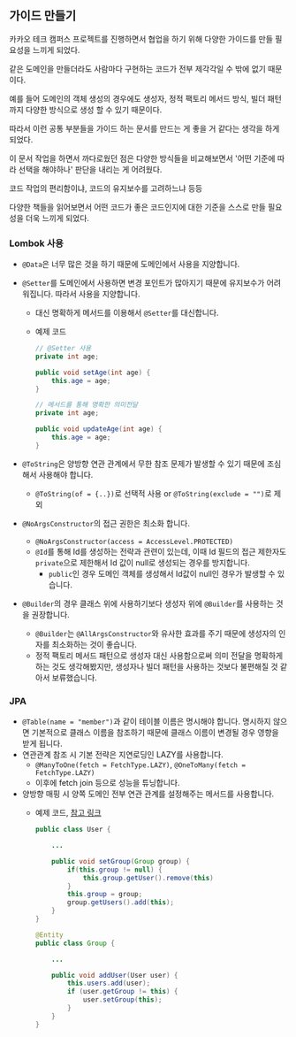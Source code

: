 ## 가이드 만들기

카카오 테크 캠퍼스 프로젝트를 진행하면서 협업을 하기 위해 다양한 가이드를 만들 필요성을 느끼게 되었다.

같은 도메인을 만들더라도 사람마다 구현하는 코드가 전부 제각각일 수 밖에 없기 때문이다.

예를 들어 도메인의 객체 생성의 경우에도 생성자, 정적 팩토리 메서드 방식, 빌더 패턴까지 다양한 방식으로 생성 할 수 있기 때문이다.

따라서 이런 공통 부분들을 가이드 하는 문서를 만드는 게 좋을 거 같다는 생각을 하게 되었다.

이 문서 작업을 하면서 까다로웠던 점은 다양한 방식들을 비교해보면서 '어떤 기준에 따라 선택을 해야하나' 판단을 내리는 게 어려웠다.

코드 작업의 편리함이냐, 코드의 유지보수를 고려하느냐 등등

다양한 책들을 읽어보면서 어떤 코드가 좋은 코드인지에 대한 기준을 스스로 만들 필요성을 더욱 느끼게 되었다.

### Lombok 사용

- `@Data`은 너무 많은 것을 하기 때문에 도메인에서 사용을 지양합니다.
- `@Setter`를 도메인에서 사용하면 변경 포인트가 많아지기 때문에 유지보수가 어려워집니다. 따라서 사용을 지양합니다.
    - 대신 명확하게 메서드를 이용해서 `@Setter`를 대신합니다.
    - 예제 코드
        
        ```java
        // @Setter 사용
        private int age;
        
        public void setAge(int age) {
        	this.age = age;
        }
        ```
        
        ```java
        // 메서드를 통해 명확한 의미전달
        private int age;
        
        public void updateAge(int age) {
        	this.age = age;
        }
        ```
        
- `@ToString`은 양방향 연관 관계에서 무한 참조 문제가 발생할 수 있기 때문에 조심해서 사용해야 합니다.
    - `@ToString(of = {..})`로 선택적 사용 or `@ToString(exclude = "")`로 제외
- `@NoArgsConstructor`의 접근 권한은 최소화 합니다.
    - `@NoArgsConstructor(access = AccessLevel.PROTECTED)`
    - `@Id`를 통해 Id를 생성하는 전략과 관련이 있는데, 이때 Id 필드의 접근 제한자도 `private`으로 제한해서 Id 값이 null로 생성되는 경우를 방지합니다.
        - `public`인 경우 도메인 객체를 생성해서 Id값이 null인 경우가 발생할 수 있습니다.
- `@Builder`의 경우 클래스 위에 사용하기보다 생성자 위에 `@Builder`를 사용하는 것을 권장합니다.
    - `@Builder`는 `@AllArgsConstructor`와 유사한 효과를 주기 때문에 생성자의 인자를 최소화하는 것이 좋습니다.
    - 정적 팩토리 메서드 패턴으로 생성자 대신 사용함으로써 의미 전달을 명확하게 하는 것도 생각해봤지만, 생성자나 빌더 패턴을 사용하는 것보다 불편해질 것 같아서 보류했습니다.

### JPA

- `@Table(name = "member")`과 같이 테이블 이름은 명시해야 합니다. 명시하지 않으면 기본적으로 클래스 이름을 참조하기 때문에 클래스 이름이 변경될 경우 영향을 받게 됩니다.
- 연관관계 참조 시 기본 전략은 지연로딩인 LAZY를 사용합니다.
    - `@ManyToOne(fetch = FetchType.LAZY)`, `@OneToMany(fetch = FetchType.LAZY)`
    - 이후에 fetch join 등으로 성능을 튜닝합니다.
- 양방향 매핑 시 양쪽 도메인 전부 연관 관계를 설정해주는 메서드를 사용합니다.
    - 예제 코드, [참고 링크](https://velog.io/@gillog/JPA-%EC%96%91%EB%B0%A9%ED%96%A5-%EB%A7%A4%ED%95%91%EA%B3%BC-%EC%97%B0%EA%B4%80-%EA%B4%80%EA%B3%84-%EC%A3%BC%EC%9D%B8)
        
        ```java
        public class User {
        
            ...
        
            public void setGroup(Group group) {
            	if(this.group != null) {
                    this.group.getUser().remove(this)
                }
                this.group = group;
                group.getUsers().add(this);
            }
        }
        
        @Entity
        public class Group {
        
            ...
        
            public void addUser(User user) {
            	this.users.add(user);
                if (user.getGroup != this) {
                    user.setGroup(this);
                }
            }
        }
        
        ```